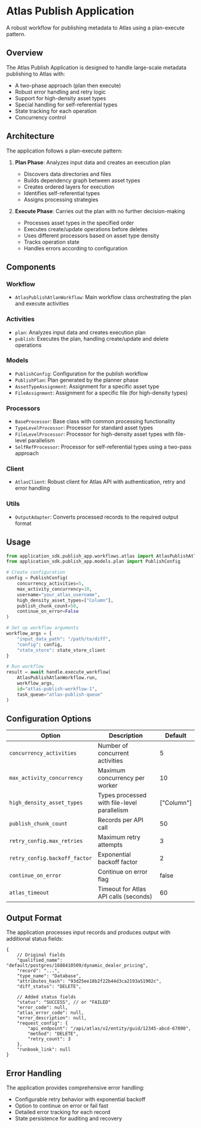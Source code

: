 # Atlas Publish Application

A robust workflow for publishing metadata to Atlas using a plan-execute pattern.

## Overview

The Atlas Publish Application is designed to handle large-scale metadata publishing to Atlas with:

- A two-phase approach (plan then execute)
- Robust error handling and retry logic
- Support for high-density asset types
- Special handling for self-referential types
- State tracking for each operation
- Concurrency control

## Architecture

The application follows a plan-execute pattern:

1. **Plan Phase**: Analyzes input data and creates an execution plan
   - Discovers data directories and files
   - Builds dependency graph between asset types
   - Creates ordered layers for execution
   - Identifies self-referential types
   - Assigns processing strategies

2. **Execute Phase**: Carries out the plan with no further decision-making
   - Processes asset types in the specified order
   - Executes create/update operations before deletes
   - Uses different processors based on asset type density
   - Tracks operation state
   - Handles errors according to configuration

## Components

### Workflow

- `AtlasPublishAtlanWorkflow`: Main workflow class orchestrating the plan and execute activities

### Activities

- `plan`: Analyzes input data and creates execution plan
- `publish`: Executes the plan, handling create/update and delete operations

### Models

- `PublishConfig`: Configuration for the publish workflow
- `PublishPlan`: Plan generated by the planner phase
- `AssetTypeAssignment`: Assignment for a specific asset type
- `FileAssignment`: Assignment for a specific file (for high-density types)

### Processors

- `BaseProcessor`: Base class with common processing functionality
- `TypeLevelProcessor`: Processor for standard asset types
- `FileLevelProcessor`: Processor for high-density asset types with file-level parallelism
- `SelfRefProcessor`: Processor for self-referential types using a two-pass approach

### Client

- `AtlasClient`: Robust client for Atlas API with authentication, retry and error handling

### Utils

- `OutputAdapter`: Converts processed records to the required output format

## Usage

```python
from application_sdk.publish_app.workflows.atlas import AtlasPublishAtlanWorkflow
from application_sdk.publish_app.models.plan import PublishConfig

# Create configuration
config = PublishConfig(
    concurrency_activities=5,
    max_activity_concurrency=10,
    username="your_atlas_username",
    high_density_asset_types=["Column"],
    publish_chunk_count=50,
    continue_on_error=False
)

# Set up workflow arguments
workflow_args = {
    "input_data_path": "/path/to/diff",
    "config": config,
    "state_store": state_store_client
}

# Run workflow
result = await handle.execute_workflow(
    AtlasPublishAtlanWorkflow.run,
    workflow_args,
    id="atlas-publish-workflow-1",
    task_queue="atlas-publish-queue"
)
```

## Configuration Options

| Option | Description | Default |
|--------|-------------|---------|
| `concurrency_activities` | Number of concurrent activities | 5 |
| `max_activity_concurrency` | Maximum concurrency per worker | 10 |
| `high_density_asset_types` | Types processed with file-level parallelism | ["Column"] |
| `publish_chunk_count` | Records per API call | 50 |
| `retry_config.max_retries` | Maximum retry attempts | 3 |
| `retry_config.backoff_factor` | Exponential backoff factor | 2 |
| `continue_on_error` | Continue on error flag | false |
| `atlas_timeout` | Timeout for Atlas API calls (seconds) | 60 |

## Output Format

The application processes input records and produces output with additional status fields:

```
{
    // Original fields
    "qualified_name": "default/postgres/1688410509/dynamic_dealer_pricing",
    "record": "...",
    "type_name": "Database",
    "attributes_hash": "93d25ee18b2f22b44d3ca2193a51902c",
    "diff_status": "DELETE",

    // Added status fields
    "status": "SUCCESS", // or "FAILED"
    "error_code": null,
    "atlas_error_code": null,
    "error_description": null,
    "request_config": {
        "api_endpoint": "/api/atlas/v2/entity/guid/12345-abcd-67890",
        "method": "DELETE",
        "retry_count": 3
    },
    "runbook_link": null
}
```

## Error Handling

The application provides comprehensive error handling:

- Configurable retry behavior with exponential backoff
- Option to continue on error or fail fast
- Detailed error tracking for each record
- State persistence for auditing and recovery